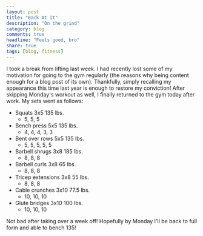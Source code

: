 ```yaml
---
layout: post
title: "Back At It"
description: "On the grind"
category: blog
comments: true
headline: "Feels good, bro"
share: true
tags: [blog, fitness]
---
```

I took a break from lifting last week.  I had recently lost some of my motivation for going to the gym regularly (the reasons why being content enough for a blog post of its own).  Thankfully, simply recalling my appearance this time last year is enough to restore my conviction!  After skipping Monday's workout as well, I finally returned to the gym today after work.  My sets went as follows:

- Squats 3x5 135 lbs.
	- 5, 5, 5
- Bench press 5x5 135 lbs.
	- 4, 4, 4, 3, 3
- Bent over rows 5x5 135 lbs.
	- 5, 5, 5, 5, 5
- Barbell shrugs 3x8 185 lbs.
	- 8, 8, 8
- Barbell curls 3x8 65 lbs.
	- 8, 8, 8
- Tricep extensions 3x8 55 lbs.
	- 8, 8, 8
- Cable crunches 3x10 77.5 lbs.
	- 10, 10, 10
- Glute bridges 3x10 100 lbs.
	- 10, 10, 10

Not bad after taking over a week off!  Hopefully by Monday I'll be back to full form and able to bench 135!

